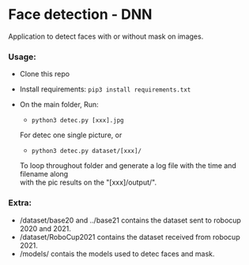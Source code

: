# Face detection - DNN
Application to detect faces with or without mask on images.
### Usage:
- Clone this repo

- Install requirements: ```pip3 install requirements.txt```

- On the main folder, Run:
  - ```python3 detec.py [xxx].jpg```
  
  For detec one single picture, or
  
  - ```python3 detec.py dataset/[xxx]/```
  
  To loop throughout folder and generate a log file with the time and filename along <br />
  with the pic results on the "[xxx]/output/".
  
### Extra:  
- /dataset/base20 and ../base21  contains the dataset sent to robocup 2020 and 2021.
- /dataset/RoboCup2021 contains the dataset received from robocup 2021.
- /models/ contais the models used to detec faces and mask.
